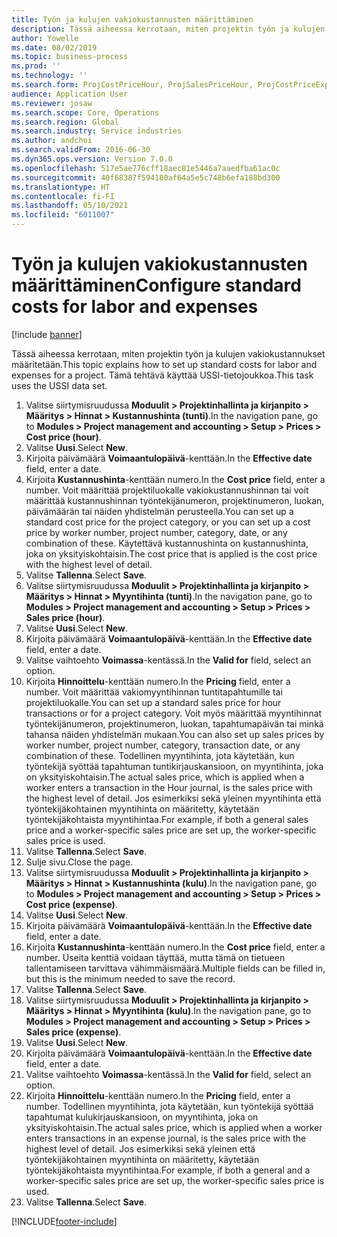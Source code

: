 ```yaml
---
title: Työn ja kulujen vakiokustannusten määrittäminen
description: Tässä aiheessa kerrotaan, miten projektin työn ja kulujen vakiokustannukset määritetään.
author: Yowelle
ms.date: 08/02/2019
ms.topic: business-process
ms.prod: ''
ms.technology: ''
ms.search.form: ProjCostPriceHour, ProjSalesPriceHour, ProjCostPriceExpense, ProjSalesPriceCost
audience: Application User
ms.reviewer: josaw
ms.search.scope: Core, Operations
ms.search.region: Global
ms.search.industry: Service industries
ms.author: andchoi
ms.search.validFrom: 2016-06-30
ms.dyn365.ops.version: Version 7.0.0
ms.openlocfilehash: 517e5ae776cff18aec81e5446a7aaedfba61ac0c
ms.sourcegitcommit: 40f68387f594180af64a5e5c748b6efa188bd300
ms.translationtype: HT
ms.contentlocale: fi-FI
ms.lasthandoff: 05/10/2021
ms.locfileid: "6011007"
---
```

# <a name="configure-standard-costs-for-labor-and-expenses"></a><span data-ttu-id="75c1a-103">Työn ja kulujen vakiokustannusten määrittäminen</span><span class="sxs-lookup"><span data-stu-id="75c1a-103">Configure standard costs for labor and expenses</span></span>

[!include [banner](../../includes/banner.md)]

<span data-ttu-id="75c1a-104">Tässä aiheessa kerrotaan, miten projektin työn ja kulujen vakiokustannukset määritetään.</span><span class="sxs-lookup"><span data-stu-id="75c1a-104">This topic explains how to set up standard costs for labor and expenses for a project.</span></span> <span data-ttu-id="75c1a-105">Tämä tehtävä käyttää USSI-tietojoukkoa.</span><span class="sxs-lookup"><span data-stu-id="75c1a-105">This task uses the USSI data set.</span></span>

1. <span data-ttu-id="75c1a-106">Valitse siirtymisruudussa **Moduulit > Projektinhallinta ja kirjanpito > Määritys > Hinnat > Kustannushinta (tunti)**.</span><span class="sxs-lookup"><span data-stu-id="75c1a-106">In the navigation pane, go to **Modules > Project management and accounting > Setup > Prices > Cost price (hour)**.</span></span>
2. <span data-ttu-id="75c1a-107">Valitse **Uusi**.</span><span class="sxs-lookup"><span data-stu-id="75c1a-107">Select **New**.</span></span>
3. <span data-ttu-id="75c1a-108">Kirjoita päivämäärä **Voimaantulopäivä**-kenttään.</span><span class="sxs-lookup"><span data-stu-id="75c1a-108">In the **Effective date** field, enter a date.</span></span>
4. <span data-ttu-id="75c1a-109">Kirjoita **Kustannushinta**-kenttään numero.</span><span class="sxs-lookup"><span data-stu-id="75c1a-109">In the **Cost price** field, enter a number.</span></span> <span data-ttu-id="75c1a-110">Voit määrittää projektiluokalle vakiokustannushinnan tai voit määrittää kustannushinnan työntekijänumeron, projektinumeron, luokan, päivämäärän tai näiden yhdistelmän perusteella.</span><span class="sxs-lookup"><span data-stu-id="75c1a-110">You can set up a standard cost price for the project category, or you can set up a cost price by worker number, project number, category, date, or any combination of these.</span></span> <span data-ttu-id="75c1a-111">Käytettävä kustannushinta on kustannushinta, joka on yksityiskohtaisin.</span><span class="sxs-lookup"><span data-stu-id="75c1a-111">The cost price that is applied is the cost price with the highest level of detail.</span></span>  
5. <span data-ttu-id="75c1a-112">Valitse **Tallenna**.</span><span class="sxs-lookup"><span data-stu-id="75c1a-112">Select **Save**.</span></span>
6. <span data-ttu-id="75c1a-113">Valitse siirtymisruudussa **Moduulit > Projektinhallinta ja kirjanpito > Määritys > Hinnat > Myyntihinta (tunti)**.</span><span class="sxs-lookup"><span data-stu-id="75c1a-113">In the navigation pane, go to **Modules > Project management and accounting > Setup > Prices > Sales price (hour)**.</span></span>
7. <span data-ttu-id="75c1a-114">Valitse **Uusi**.</span><span class="sxs-lookup"><span data-stu-id="75c1a-114">Select **New**.</span></span>
8. <span data-ttu-id="75c1a-115">Kirjoita päivämäärä **Voimaantulopäivä**-kenttään.</span><span class="sxs-lookup"><span data-stu-id="75c1a-115">In the **Effective date** field, enter a date.</span></span>
9. <span data-ttu-id="75c1a-116">Valitse vaihtoehto **Voimassa**-kentässä.</span><span class="sxs-lookup"><span data-stu-id="75c1a-116">In the **Valid for** field, select an option.</span></span>
10. <span data-ttu-id="75c1a-117">Kirjoita **Hinnoittelu**-kenttään numero.</span><span class="sxs-lookup"><span data-stu-id="75c1a-117">In the **Pricing** field, enter a number.</span></span> <span data-ttu-id="75c1a-118">Voit määrittää vakiomyyntihinnan tuntitapahtumille tai projektiluokalle.</span><span class="sxs-lookup"><span data-stu-id="75c1a-118">You can set up a standard sales price for hour transactions or for a project category.</span></span> <span data-ttu-id="75c1a-119">Voit myös määrittää myyntihinnat työntekijänumeron, projektinumeron, luokan, tapahtumapäivän tai minkä tahansa näiden yhdistelmän mukaan.</span><span class="sxs-lookup"><span data-stu-id="75c1a-119">You can also set up sales prices by worker number, project number, category, transaction date, or any combination of these.</span></span> <span data-ttu-id="75c1a-120">Todellinen myyntihinta, jota käytetään, kun työntekijä syöttää tapahtuman tuntikirjauskansioon, on myyntihinta, joka on yksityiskohtaisin.</span><span class="sxs-lookup"><span data-stu-id="75c1a-120">The actual sales price, which is applied when a worker enters a transaction in the Hour journal, is the sales price with the highest level of detail.</span></span> <span data-ttu-id="75c1a-121">Jos esimerkiksi sekä yleinen myyntihinta että työntekijäkohtainen myyntihinta on määritetty, käytetään työntekijäkohtaista myyntihintaa.</span><span class="sxs-lookup"><span data-stu-id="75c1a-121">For example, if both a general sales price and a worker-specific sales price are set up, the worker-specific sales price is used.</span></span>  
11. <span data-ttu-id="75c1a-122">Valitse **Tallenna**.</span><span class="sxs-lookup"><span data-stu-id="75c1a-122">Select **Save**.</span></span>
12. <span data-ttu-id="75c1a-123">Sulje sivu.</span><span class="sxs-lookup"><span data-stu-id="75c1a-123">Close the page.</span></span>
13. <span data-ttu-id="75c1a-124">Valitse siirtymisruudussa **Moduulit > Projektinhallinta ja kirjanpito > Määritys > Hinnat > Kustannushinta (kulu)**.</span><span class="sxs-lookup"><span data-stu-id="75c1a-124">In the navigation pane, go to **Modules > Project management and accounting > Setup > Prices > Cost price (expense)**.</span></span>
14. <span data-ttu-id="75c1a-125">Valitse **Uusi**.</span><span class="sxs-lookup"><span data-stu-id="75c1a-125">Select **New**.</span></span>
15. <span data-ttu-id="75c1a-126">Kirjoita päivämäärä **Voimaantulopäivä**-kenttään.</span><span class="sxs-lookup"><span data-stu-id="75c1a-126">In the **Effective date** field, enter a date.</span></span>
16. <span data-ttu-id="75c1a-127">Kirjoita **Kustannushinta**-kenttään numero.</span><span class="sxs-lookup"><span data-stu-id="75c1a-127">In the **Cost price** field, enter a number.</span></span> <span data-ttu-id="75c1a-128">Useita kenttiä voidaan täyttää, mutta tämä on tietueen tallentamiseen tarvittava vähimmäismäärä.</span><span class="sxs-lookup"><span data-stu-id="75c1a-128">Multiple fields can be filled in, but this is the minimum needed to save the record.</span></span>  
17. <span data-ttu-id="75c1a-129">Valitse **Tallenna**.</span><span class="sxs-lookup"><span data-stu-id="75c1a-129">Select **Save**.</span></span>
18. <span data-ttu-id="75c1a-130">Valitse siirtymisruudussa **Moduulit > Projektinhallinta ja kirjanpito > Määritys > Hinnat > Myyntihinta (kulu)**.</span><span class="sxs-lookup"><span data-stu-id="75c1a-130">In the navigation pane, go to **Modules > Project management and accounting > Setup > Prices > Sales price (expense)**.</span></span>
19. <span data-ttu-id="75c1a-131">Valitse **Uusi**.</span><span class="sxs-lookup"><span data-stu-id="75c1a-131">Select **New**.</span></span>
20. <span data-ttu-id="75c1a-132">Kirjoita päivämäärä **Voimaantulopäivä**-kenttään.</span><span class="sxs-lookup"><span data-stu-id="75c1a-132">In the **Effective date** field, enter a date.</span></span>
21. <span data-ttu-id="75c1a-133">Valitse vaihtoehto **Voimassa**-kentässä.</span><span class="sxs-lookup"><span data-stu-id="75c1a-133">In the **Valid for** field, select an option.</span></span>
22. <span data-ttu-id="75c1a-134">Kirjoita **Hinnoittelu**-kenttään numero.</span><span class="sxs-lookup"><span data-stu-id="75c1a-134">In the **Pricing** field, enter a number.</span></span> <span data-ttu-id="75c1a-135">Todellinen myyntihinta, jota käytetään, kun työntekijä syöttää tapahtumat kulukirjauskansioon, on myyntihinta, joka on yksityiskohtaisin.</span><span class="sxs-lookup"><span data-stu-id="75c1a-135">The actual sales price, which is applied when a worker enters transactions in an expense journal, is the sales price with the highest level of detail.</span></span> <span data-ttu-id="75c1a-136">Jos esimerkiksi sekä yleinen että työntekijäkohtainen myyntihinta on määritetty, käytetään työntekijäkohtaista myyntihintaa.</span><span class="sxs-lookup"><span data-stu-id="75c1a-136">For example, if both a general and a worker-specific sales price are set up, the worker-specific sales price is used.</span></span>  
23. <span data-ttu-id="75c1a-137">Valitse **Tallenna**.</span><span class="sxs-lookup"><span data-stu-id="75c1a-137">Select **Save**.</span></span>



[!INCLUDE[footer-include](../../includes/footer-banner.md)]